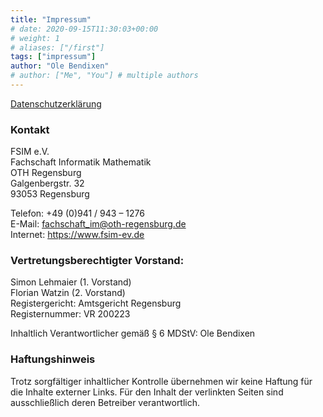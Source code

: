 ```yaml
---
title: "Impressum"
# date: 2020-09-15T11:30:03+00:00
# weight: 1
# aliases: ["/first"]
tags: ["impressum"]
author: "Ole Bendixen"
# author: ["Me", "You"] # multiple authors
---
```


[Datenschutzerklärung](/datenschutz)

### Kontakt
FSIM e.V. \
Fachschaft Informatik Mathematik \
OTH Regensburg \
Galgenbergstr. 32 \
93053 Regensburg

Telefon: +49 (0)941 / 943 – 1276 \
E-Mail: fachschaft_im@oth-regensburg.de \
Internet: https://www.fsim-ev.de

### Vertretungsberechtigter Vorstand:
Simon Lehmaier (1. Vorstand) \
Florian Watzin (2. Vorstand) \
Registergericht: Amtsgericht Regensburg \
Registernummer: VR 200223 

Inhaltlich Verantwortlicher gemäß § 6 MDStV: Ole Bendixen

### Haftungshinweis
Trotz sorgfältiger inhaltlicher Kontrolle übernehmen wir keine Haftung für die Inhalte externer Links. Für den Inhalt der verlinkten Seiten sind ausschließlich deren Betreiber verantwortlich.
